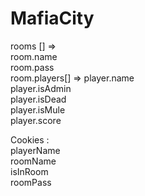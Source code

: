 # MafiaCity

rooms [] =>   
            room.name  
            room.pass  
            room.players[] => player.name  
                              player.isAdmin  
                              player.isDead  
                              player.isMule  
                              player.score  
                              
Cookies :   
          playerName  
          roomName  
          isInRoom  
          roomPass  
